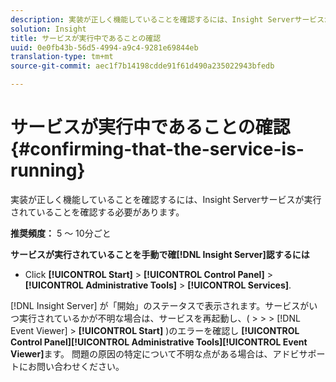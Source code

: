 ```yaml
---
description: 実装が正しく機能していることを確認するには、Insight Serverサービスが実行されていることを確認する必要があります。
solution: Insight
title: サービスが実行中であることの確認
uuid: 0e0fb43b-56d5-4994-a9c4-9281e69844eb
translation-type: tm+mt
source-git-commit: aec1f7b14198cdde91f61d490a235022943bfedb

---
```



# サービスが実行中であることの確認{#confirming-that-the-service-is-running}

実装が正しく機能していることを確認するには、Insight Serverサービスが実行されていることを確認する必要があります。

**推奨頻度：** 5 ～ 10分ごと

**サービスが実行されていることを手動で確[!DNL Insight Server]認するには**

* Click **[!UICONTROL Start]** > **[!UICONTROL Control Panel]** > **[!UICONTROL Administrative Tools]** > **[!UICONTROL Services]**.

[!DNL Insight Server] が「開始」のステータスで表示されます。サービスがいつ実行されているかが不明な場合は、サービスを再起動し、( > > > [!DNL Event Viewer] > **[!UICONTROL Start]** )のエラーを確認し **[!UICONTROL Control Panel]****[!UICONTROL Administrative Tools]****[!UICONTROL Event Viewer]**&#x200B;ます。 問題の原因の特定について不明な点がある場合は、アドビサポートにお問い合わせください。
